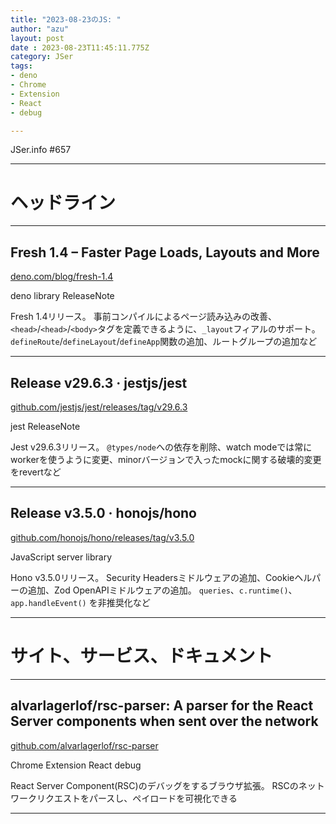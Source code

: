 ```yaml
---
title: "2023-08-23のJS: "
author: "azu"
layout: post
date : 2023-08-23T11:45:11.775Z
category: JSer
tags:
- deno
- Chrome
- Extension
- React
- debug

---
```


JSer.info #657

----

<h1 class="site-genre">ヘッドライン</h1>

----

## Fresh 1.4 – Faster Page Loads, Layouts and More
[deno.com/blog/fresh-1.4](https://deno.com/blog/fresh-1.4 "Fresh 1.4 – Faster Page Loads, Layouts and More")
<p class="jser-tags jser-tag-icon"><span class="jser-tag">deno</span> <span class="jser-tag">library</span> <span class="jser-tag">ReleaseNote</span></p>

Fresh 1.4リリース。
事前コンパイルによるページ読み込みの改善、`<head>`/`<head>`/`<body>`タグを定義できるように、`_layout`フィアルのサポート。
`defineRoute`/`defineLayout`/`defineApp`関数の追加、ルートグループの追加など


----

## Release v29.6.3 · jestjs/jest
[github.com/jestjs/jest/releases/tag/v29.6.3](https://github.com/jestjs/jest/releases/tag/v29.6.3 "Release v29.6.3 · jestjs/jest")
<p class="jser-tags jser-tag-icon"><span class="jser-tag">jest</span> <span class="jser-tag">ReleaseNote</span></p>

Jest v29.6.3リリース。
`@types/node`への依存を削除、watch modeでは常にworkerを使うように変更、minorバージョンで入ったmockに関する破壊的変更をrevertなど


----

## Release v3.5.0 · honojs/hono
[github.com/honojs/hono/releases/tag/v3.5.0](https://github.com/honojs/hono/releases/tag/v3.5.0 "Release v3.5.0 · honojs/hono")
<p class="jser-tags jser-tag-icon"><span class="jser-tag">JavaScript</span> <span class="jser-tag">server</span> <span class="jser-tag">library</span></p>

Hono v3.5.0リリース。
Security Headersミドルウェアの追加、Cookieヘルパーの追加、Zod OpenAPIミドルウェアの追加。
`queries`、`c.runtime()`、`app.handleEvent()` を非推奨化など


----
<h1 class="site-genre">サイト、サービス、ドキュメント</h1>

----

## alvarlagerlof/rsc-parser: A parser for the React Server components when sent over the network
[github.com/alvarlagerlof/rsc-parser](https://github.com/alvarlagerlof/rsc-parser "alvarlagerlof/rsc-parser: A parser for the React Server components when sent over the network")
<p class="jser-tags jser-tag-icon"><span class="jser-tag">Chrome</span> <span class="jser-tag">Extension</span> <span class="jser-tag">React</span> <span class="jser-tag">debug</span></p>

React Server Component(RSC)のデバッグをするブラウザ拡張。
RSCのネットワークリクエストをパースし、ペイロードを可視化できる


----
